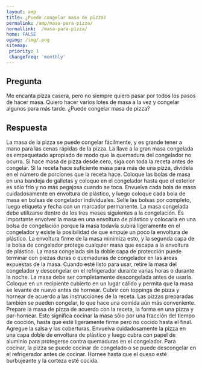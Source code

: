 ```yaml
---
layout: amp
title: ¿Puede congelar masa de pizza?  
permalink: /amp/masa-para-pizza/
normallink:  /masa-para-pizza/
home: FALSE
ogimg: /img/.png
sitemap:
 priority: 1
 changefreq: 'monthly'
---
```




## Pregunta

Me encanta pizza casera, pero no siempre quiero pasar por todos los pasos de hacer masa. Quiero hacer varios lotes de masa a la vez y congelar algunos para más tarde. ¿Puede congelar masa de pizza?


<amp-img src="https://sepuedecongelar.com/img/" alt="¿Puede congelar masa de pizza?" height="400" width="800"></amp-img>


## Respuesta

La masa de la pizza se puede congelar fácilmente, y es grande tener a mano para las cenas rápidas de la pizza. La llave a la gran masa congelada es empaquetado apropiado de modo que la quemadura del congelador no ocurra. Si hace masa de pizza desde cero, siga con toda la receta antes de congelar. Si la receta hace suficiente masa para más de una pizza, divídela en el número de porciones que la receta hace. Coloque las bolas de masa en una bandeja de galletas y coloque en el congelador hasta que el exterior es sólo frío y no más pegajosa cuando se toca. Envuelva cada bola de masa cuidadosamente en envoltura de plástico, y luego coloque cada bola de masa en bolsas de congelador individuales. Selle las bolsas por completo, luego etiqueta y fecha con un marcador permanente. La masa congelada debe utilizarse dentro de los tres meses siguientes a la congelación.
Es importante envolver la masa en una envoltura de plástico y colocarla en una bolsa de congelación porque la masa todavía subirá ligeramente en el congelador y existe la posibilidad de que empuje un poco la envoltura de plástico. La envoltura firme de la masa minimiza esto, y la segunda capa de la bolsa de congelador protege cualquier masa que escapa a la envoltura de plástico. La masa congelada sin la doble capa de protección puede terminar con piezas duras o quemaduras de congelador en las áreas expuestas de la masa.
Cuando esté listo para usar, retire la masa del congelador y descongelar en el refrigerador durante varias horas o durante la noche. La masa debe ser completamente descongelada antes de usarla. Coloque en un recipiente cubierto en un lugar cálido y permita que la masa se levante de nuevo antes de hornear. Cubrir con toppings de pizza y hornear de acuerdo a las instrucciones de la receta.
Las pizzas preparadas también se pueden congelar, lo que hace una comida aún más conveniente. Prepare la masa de pizza de acuerdo con la receta, la forma en una pizza y par-hornear. Esto significa cocinar la masa sólo por una fracción del tiempo de cocción, hasta que esté ligeramente firme pero no cocido hasta el final. Agregue la salsa y las coberturas. Envuelva cuidadosamente la pizza en una capa doble de envoltura de plástico y luego cubra con papel de aluminio para protegerse contra quemaduras en el congelador. Para cocinar, la pizza se puede cocinar de congelado o se puede descongelar en el refrigerador antes de cocinar. Hornee hasta que el queso esté burbujeante y la corteza esté cocida.